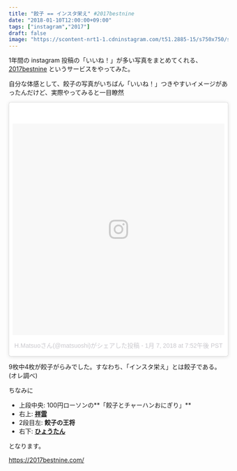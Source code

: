 ```yaml
---
title: "餃子 == インスタ栄え" #2017bestnine
date: "2018-01-10T12:00:00+09:00"
tags: ["instagram","2017"]
draft: false
image: "https://scontent-nrt1-1.cdninstagram.com/t51.2885-15/s750x750/sh0.08/e35/25019146_1490908274362827_1591453634216853504_n.jpg"
---
```


1年間の instagram 投稿の「いいね！」が多い写真をまとめてくれる、 [2017bestnine](https://2017bestnine.com/) というサービスをやってみた。

自分な体感として、餃子の写真がいちばん「いいね！」つきやすいイメージがあったんだけど、実際やってみると一目瞭然

<div class="embed">
<blockquote class="instagram-media" data-instgrm-permalink="https://www.instagram.com/p/BdrI_6QBtEB/" data-instgrm-version="8" style=" background:#FFF; border:0; border-radius:3px; box-shadow:0 0 1px 0 rgba(0,0,0,0.5),0 1px 10px 0 rgba(0,0,0,0.15); margin: 1px; max-width:658px; padding:0; width:99.375%; width:-webkit-calc(100% - 2px); width:calc(100% - 2px);"><div style="padding:8px;"> <div style=" background:#F8F8F8; line-height:0; margin-top:40px; padding:50.0% 0; text-align:center; width:100%;"> <div style=" background:url(data:image/png;base64,iVBORw0KGgoAAAANSUhEUgAAACwAAAAsCAMAAAApWqozAAAABGdBTUEAALGPC/xhBQAAAAFzUkdCAK7OHOkAAAAMUExURczMzPf399fX1+bm5mzY9AMAAADiSURBVDjLvZXbEsMgCES5/P8/t9FuRVCRmU73JWlzosgSIIZURCjo/ad+EQJJB4Hv8BFt+IDpQoCx1wjOSBFhh2XssxEIYn3ulI/6MNReE07UIWJEv8UEOWDS88LY97kqyTliJKKtuYBbruAyVh5wOHiXmpi5we58Ek028czwyuQdLKPG1Bkb4NnM+VeAnfHqn1k4+GPT6uGQcvu2h2OVuIf/gWUFyy8OWEpdyZSa3aVCqpVoVvzZZ2VTnn2wU8qzVjDDetO90GSy9mVLqtgYSy231MxrY6I2gGqjrTY0L8fxCxfCBbhWrsYYAAAAAElFTkSuQmCC); display:block; height:44px; margin:0 auto -44px; position:relative; top:-22px; width:44px;"></div></div><p style=" color:#c9c8cd; font-family:Arial,sans-serif; font-size:14px; line-height:17px; margin-bottom:0; margin-top:8px; overflow:hidden; padding:8px 0 7px; text-align:center; text-overflow:ellipsis; white-space:nowrap;"><a href="https://www.instagram.com/p/BdrI_6QBtEB/" style=" color:#c9c8cd; font-family:Arial,sans-serif; font-size:14px; font-style:normal; font-weight:normal; line-height:17px; text-decoration:none;" target="_blank">H.Matsuoさん(@matsuoshi)がシェアした投稿</a> - <time style=" font-family:Arial,sans-serif; font-size:14px; line-height:17px;" datetime="2018-01-08T03:52:39+00:00"> 1月 7, 2018 at 7:52午後 PST</time></p></div></blockquote> <script async defer src="//platform.instagram.com/en_US/embeds.js"></script>
</div>

9枚中4枚が餃子がらみでした。すなわち、「インスタ栄え」とは餃子である。(オレ調べ)

ちなみに

- 上段中央: 100円ローソンの**「餃子とチャーハンおにぎり」**
- 右上: [**祥雲**](https://tabelog.com/hyogo/A2801/A280101/28006275/)
- 2段目左: **餃子の王将**
- 右下: [**ひょうたん**](https://tabelog.com/hyogo/A2801/A280101/28000495/)

となります。

https://2017bestnine.com/

